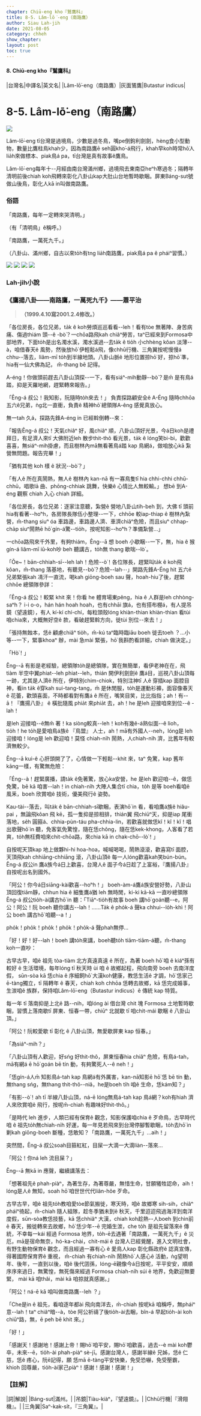 ```yaml
---
chapter: Chiū-eng kho『鷲鷹科』
title: 8-5. Lâm-lō͘-eng（南路鷹）
author: Siau Lah-jih
date: 2021-08-05
category: chheh
show_chapter: 
layout: post
toc: true
---
```


#### 8. Chiū-eng kho『鷲鷹科』

|台灣名|中譯名|英文名|
|Lâm-lō͘-eng（南路鷹）|灰面鵟鷹|Butastur indicus|


# 8-5. Lâm-lō͘-eng（南路鷹）


![](../too5/08/08-5-5.南路鷹.jpg)


Lâm-lō͘-eng tī台灣是過境鳥，少數是過冬鳥，嘴pe倒鉤利劍劍，hèng食小型動物，數量比鷹柱鳥khah少，因為南路鷹ē seh圓kho͘-á飛行，khah早koh時常hō͘人lia̍h來做標本、piak鳥á pa，tī台灣是真有故事ê鷹鳥。

Lâm-lō͘-eng每年十--月經由南台灣滿州鄉，過境飛去東南亞heⁿh寒過冬；隔轉年清明前後chiah koh飛轉來彰化八卦山kap大肚山台地暫時歇睏。屏東Báng-sut號做山後鳥，彰化人kā in叫做南路鷹。

	

### 俗語

「南路鷹，每年一定轉來哭清明。」

（有「清明鳥」ê稱呼。）


「南路鷹，一萬死九千。」

（八卦山、滿州鄉，自古以來to̍h有tng lia̍h南路鷹，piak鳥á pa ê pháiⁿ習慣。）


![](../too5/08/08-5-1.南路鷹.jpg)
![](../too5/08/08-5-2.南路鷹.jpg)
![](../too5/08/08-5-3.南路鷹.jpg)
![](../too5/08/08-5-4.南路鷹.jpg)



### Lah-jih小說

### **《鷹揚八卦——南路鷹，一萬死九千》——蕭平治**
>**（1999.4.10寫2001.2.4修改。）**


「各位房長，各位兄弟，ta̍k ê koh勞煩巡巡看看--leh！看有tòe 無著陣、身苦病痛、傷過thiám 頭--ê -bò͘？一chōa路飛kah chiâⁿ勞苦，taⁿ已經來到Formosa中部地界，下面to̍h是出名濁水溪，濁水溪過--去ta̍k ê tio̍h 小chhèng kôan 淡薄--à，咱借春天ê 風勢，然後放hō͘ 伊輕鬆á飛，像chhū行機、三角翼按呢慢慢á chhu--落去，liâm-mī to̍h到半線地頭。八卦山脈ê 地形位置掠hō͘ 好，掠hō͘ 準，hia有一仙大佛為記， m̄-thang bē 記得。

A-éng！你做頭前趕去八卦山頂探--一下，看有siáⁿ-mih動靜--bò͘？是m̄ 是有鳥á踏，抑是天羅地網，趕緊轉來報告。」

「Êng-á 叔公！我知影，阮隨時to̍h來去！」 負責探路顧安全ê A-Éng 隨時chhōa 五六ê兄弟，ǹg北一直衝，負責ê 精神hō͘ 總領隊A-êng 感覺真放心。

無一tah 久á，探路先鋒A-éng in 已經斡倒轉--來：

「報告Êng-á 叔公！天氣chiâⁿ 好，風chiâⁿ 順，八卦山頂好光景，今á日koh是禮拜日，有足濟人來tī 大佛附近leh 散步thit-thô 看光景，ta̍k ê lóng笑bi-bi，歡歡喜喜，無siáⁿ-mih掛慮，而且樹林內mā無看著鳥á踏 kap 鳥網á，做咱放心kā 紮營無問題。報告完畢！」

「猶有其他 koh 樣 ê 狀況--bò͘？」

「有人ê 所在真鬧熱，無人ê 樹林內 kan-nā 有一寡鳥隻tī  hia chhi-chhi chhū-chhū，唱歌lā 曲、phōng-chhiak 跳舞，快樂ê 心情比人無較輸。」 想bē 到A-éng 觀察 chiah 入心 chiah 詳細。

「各位房長，各位兄弟：逐家注意聽，紮營ê 營地八卦山tih-beh 到，大佛 tī 頭前hia有看著--ho͘ⁿh，各房隊長隊伍小整理--一下，chhōe 較iap-thiap ê 樹林內紮營，m̄-thang  siuⁿ óa 車路邊，車路邊人濟、車濟chiâⁿ危險，而且siuⁿ chhap-cha̍p  siuⁿ鬧熱ē hō͘  gín-á驚--tio̍h，按呢知影--ho͘ⁿh？準備紮營…」

一chōa路飛來千外里，有夠thiám，Êng--ā 想 boeh 小歇睏--一下，無，hia ê 猴gín-á liâm-mī iū-koh吵 beh 聽講古，to̍h無 thang 歇喘--lò͘ 。

「Ŏe~！bān-chhiah-sī--leh lah！危險--ò͘！各位隊長，趕緊叫ta̍k ê koh飛kôan，m̄-thang 落基地，有聽見--bò͘？危險--lah⋯」開路先鋒A-Éng hit 五六ê兄弟緊張kah 凊汗一直流，喝kah giōng-boeh sau 聲，hoah-hiu了後，趕緊chhōe 總領隊參詳：

「Êng-á 叔公！較緊 khit 來！你看 he 體育場東pêng，hia ê 人群是leh chhòng-saⁿh？ i-i o-o，hán hán hoah hoah，也有chhāi 旗á，也有搭布棚á，有人提吊鏡（望遠鏡），有人 kí-kí chí-chí，每粒頭殼lóng khiàn-thian khiàn-thian 看tùi 咱chia來，大概無好空ê 款，看破趕緊斡方向，徙tùi 別位--來去！」

「張持無蝕本，恁ê 顧慮chiâⁿ tio̍h，m̄-kú taⁿ臨時臨iāu boeh 徙去toeh ？…小等--一下，緊事khoaⁿ 辦，mài 急mài 緊張，hō͘ 我斟酌看詳細，chiah 做決定。」

「Hò͘！」

Êng--ā 有影是老經驗，總領隊to̍h是總領隊，實在無簡單，看伊老神在在，飛tiàm 半空中翼phiat--leh phiat--leh，thián 開伊利劍劍ê 鷹á目，巡視八卦山頂每一跡，尤其是人濟ê 所在，伊特別chim-chiok，特別注神tī 人ê 穿插kap 面腔目神，看in  ta̍k ê穿kah sui-tang-tang，m̄ 是休閒服，to̍h是運動衫褲，面容像春天ê 花蕾，歡頭喜面，不時都看對有鷹á ê 所在，嘴笑目笑，比比指指；ah！有--ā！『鷹揚八卦』 ê 橫批隨風 phia̍t 來phia̍t  去，ah！he 是leh 迎接咱來到位--ê -lah！

是leh 迎接咱--ê無m̄ 著！ka siòng較真--leh！koh有幾ê-á熟似面--ê lioh，tio̍h！he to̍h是愛咱鳥á族ê 『鳥盟』 人士，ah！mā有外國人--neh，lóng是 leh 迎接咱！lóng是 leh 歡迎咱！莫怪 chiah-ni̍h 鬧熱，人chiah-ni̍h 濟，比舊年有較濟無較少。

Êng--ā kui-ê 心肝頭開了了，心情做一下輕鬆--khit 來，taⁿ 免驚，kap 舊年kāng一樣，有驚無危險：

「Éng--à！趕緊廣播，請ta̍k ê免著驚，放心ka安營，he 是leh 歡迎咱--ê，做恁免驚，bē kā 咱害--lah！in chiah-ni̍h 大陣人集合tī chia，to̍h 是等 boeh看咱ê 風釆，boeh 欣賞咱ê 技術，優美飛行ê 姿勢。

Kau-tài--落去，叫ta̍k ê bān-chhiah-sī歇睏，表演hō͘  in 看，看咱鷹á族ê hiâu-pai ，無論飛kôan 飛 kē，孤一隻抑是掠相排，thián翼 飛chiūⁿ天，抑是iap 尾衝落地，se̍h 圓箍á、chhia-pùn-táu pha-chhia-lin，若歡喜就做恁kĭ！kĭ！kĭ！唱出歌聲hō͘ in 聽，免客氣免驚惶，隨在恁chông，隨在恁kek-khong，人客看了若爽，to̍h無枉費咱來chit-chōa路，來chia kā in chak-chō--lò͘！」

自按呢天頂kap 地上做夥hi-hi hoa-hoa，喊喊喝喝，鬧熱滾滾，歡喜寫tī 面腔，天頂飛kah chhiāng-chhiāng  滾，八卦山頂ê 每一人lóng歡喜kah笑bún-bún。Êng-á 叔公in 鷹á族今á日上歡喜，台灣人ê 面子今á日趁了上富裕，『鷹揚八卦』自按呢出名到國外。

「阿公！你今á日siāng-kài歡喜--ho͘ⁿh！」 boeh-àm-á鷹á族安營好勢，八卦山頂回復tiām靜，chhun  hia ê 細隻鷹á猶 leh 無時閒，ki-ki kā-kā 一直吵總領隊Êng-á 叔公tio̍h-ài講古hō͘ in 聽：「Tiāⁿ-tio̍h有故事 boeh 講hō͘ goán聽--e，阿公！阿公！阮 boeh 聽你講古--lah！……Ta̍k ê pho̍k-á 聲ka chhui--lo̍h-khì！阿公 boeh 講古hō͘ 咱聽--a！」

pho̍k！pho̍k！pho̍k！pho̍k！pho̍k-á 聲phah無停…

「好！好！好--lah！boeh 講to̍h來講，boeh聽to̍h tiām-tiām-á聽，m̄-thang  koh一直吵：

古早古早，咱ê 祖先 tòa-tiàm 北方真遠真遠 ê 所在，為著 boeh hō͘ 咱 ê kiáⁿ孫有較好 ê 生活環境，每年lóng tī 秋天時 ùi 咱 ê 故鄉起程，飛向南旁 boeh 去南洋度假， sūn-sòa kā 恁chia ê 序細飼hō͘ 大漢koh健康，教恁生活ê 才調，hō͘ 恁家己ē-tàng獨立，tī 隔轉年 ê 春天，chiah koh chhōa 恁轉去故鄉，kā 恁完成婚事，生湠咱ê 族群，保持咱Lâm-lō͘-eng（Butastur indicus）ê 傳統 kap 特質。

每一年 tī 落南抑是上北ê 路--nih，咱lóng ài 借台灣 chit 塊 Formosa 土地暫時歇睏，習慣上落南歇tī 屏東、恒春一帶，chiūⁿ 北就歇 tī 咱chit-mái 歇睏 ê 八卦山頂。」

「阿公！阮較愛歇 tī 彰化 ê 八卦山頂，無愛歇屏東 kap 恒春。」

「為siáⁿ-mih？」

「八卦山頂有人歡迎，好sńg 好thit-thô，屏東恒春hia chiâⁿ 危險，有鳥á-tah，mā有網á ē hō͘ goán bē tín 動，有夠驚死人--ê neh！」

「恁gín-á人m̄ 知影鳥á-tah kap 鳥網á有外厲害，kan-nā知影ē hō͘ 恁 bē tín 動，無thang sńg，無thang thit-thô--niâ，he是boeh ti̍h 咱ê 生命，恁kám知？」

「有影--ò͘！ah tī 半線八卦山頂，ná-ē lóng無鳥á-tah kap 鳥á網？koh有hiah 濟人來欣賞咱ê 飛行，按呢m̄-chiah 有趣味好thit-thô。」

「是時代 leh 進步，人類已經有保育ê 觀念，知影保護咱chia ê 歹命鳥，古早時代咱 ê 祖先to̍h無chiah-ni̍h 好運，每一年見若飛來到台灣停腳暫歇睏，to̍h去hō͘ in 剿kah giōng-boeh 斷種，恁敢知？「南路鷹，一萬死九千」…aih！」

突然間，Êng-á 叔公soah目箍紅紅，目屎一大滴一大滴liàn--落來…

「阿公！你ná leh 流目屎？」

Êng--ā 無kā in 應聲，繼續講落去：

「想著祖先ê phah-piàⁿ，為著生存，為著尊嚴，無惜生命，甘願犧牲認命，aih！lóng是人ê 無知，soah hō͘ 咱世世代代liân-hôe 歹命。

古早古早，咱ê 祖先to̍h教咱愛tòe節氣搬徙，寒天時，咱ê 故鄉寒 sih-sih，chiâⁿ pháiⁿ徛起，m̄-chiah 隨人組隊，趁冬季猶未到ê 秋天，千里迢迢飛過海洋到南洋度假，sūn-sòa教恁技藝，kā 恁chhiâⁿ 大漢，chiah koh趁熱--人boeh 到chìn前ê 春天，搬徙轉來去故鄉，hō͘ 恁少年--ē 完婚生湠，che to̍h 是祖先留落來ê 傳統，不幸每一kái 經過 Formosa 地界，to̍h-ē去遇著「南路鷹，一萬死九千」ê 災厄，mā是宿命無奈，hó-ka-chài，chit-mái ê 台灣人已經覺醒，進入文明社會，有野生動物保育ê 觀念，而且經過一寡有心 ê 愛鳥人kap 彰化縣政府ê 認真宣傳，得著國際保育界ê 重視， m̄-chiah 有chiah-ni̍h  鬧熱hō͘ 人感心ê 活動，ǹg望明年、後年，一直到以後，咱ê 後代囝孫，lóng-ē親像今á日按呢，平平安安，順順序序來過日，無驚惶，無死傷來經過 Formosa chiah-ni̍h súi ê 地界，免歡迎無要緊， mài kā 咱thâi，mài kā 咱掠就真感謝。」

「阿公！ná-ē kā 咱叫做南路鷹--leh ？」

「Che是in ê 祖先，看咱逐年都ài 飛向南洋去，m̄-chiah 按呢kā 咱稱呼，無pháiⁿ意--lah！taⁿ chiâⁿ暗--à，tòe 阿公祈禱了後tio̍h-ài去睏，bîn-á 早起tio̍h-ài koh chiūⁿ路，無，ē peh bē khit 來。」

「好！」

「感謝天！感謝地！感謝上帝！賜hō͘ 咱平安，賜hō͘ 咱歡喜，過去--è mài koh鬱卒，未來--ē，tio̍h-ài phah-piàⁿ sè-jī。感謝台灣人，感謝半線ê 兄姊，恁ê 仁慈，恁ê 疼心，阮ē記得，願  恁mā ē-tàng平安快樂，免受恐嚇，免受壓霸，khioh 回尊嚴，tio̍h-ài家己piàⁿ！感謝！感謝！感謝！」



### 【註解】

|詞|解說|
|Báng-sut|滿州。|
|吊鏡|Tiàu-kiàⁿ，『望遠鏡』。|
|Chhū行機|『滑翔機』。|
|三角翼|Saⁿ-kak-si̍t，『三角翼』。|

